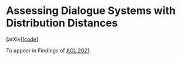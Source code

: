 # Assessing Dialogue Systems with Distribution Distances

 [arXiv][[code]](https://github.com/yhlleo/frechet-bert-distance)
 
 To appear in Findings of [ACL 2021](https://2021.aclweb.org/). 
 
